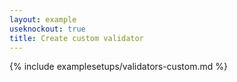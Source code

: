 ```yaml
---
layout: example
useknockout: true
title: Create custom validator
---
```


{% include examplesetups/validators-custom.md %}